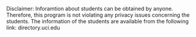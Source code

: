 Disclaimer: 
Inforamtion about students can be obtained by anyone. Therefore, this program is not violating any privacy issues concerning the students.
The information of the students are available from the following link: directory.uci.edu 
